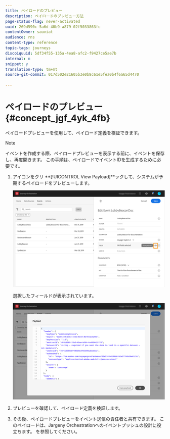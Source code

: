 ```yaml
---
title: ペイロードのプレビュー
description: ペイロードのプレビュー方法
page-status-flag: never-activated
uuid: 269d590c-5a6d-40b9-a879-02f5033863fc
contentOwner: sauviat
audience: rns
content-type: reference
topic-tags: journeys
discoiquuid: 5df34f55-135a-4ea8-afc2-f9427ce5ae7b
internal: n
snippet: y
translation-type: tm+mt
source-git-commit: 017d502e21605b3e0b8c61e5fea0b4f6a65d4470

---
```




# ペイロードのプレビュー {#concept_jgf_4yk_4fb}

ペイロードプレビューを使用して、ペイロード定義を検証できます。

>[!NOTE]
>
>イベントを作成する際、ペイロードプレビューを表示する前に、イベントを保存し、再度開きます。 この手順は、ペイロードでイベントIDを生成するために必要です。

1. アイコンをクリ **[!UICONTROL View Payload]**ックして、システムが予期するペイロードをプレビューします。

   ![](../assets/journey13.png)

   選択したフィールドが表示されています。

   ![](../assets/journey14.png)

1. プレビューを確認して、ペイロード定義を検証します。

1. その後、ペイロードプレビューをイベント送信の責任者と共有できます。 このペイロードは、Jargeny Orchestrationへのイベントプッシュの設計に役立ちます。 [](../event/additional-steps-to-send-events-to-journey-orchestration.md)を参照してください。
